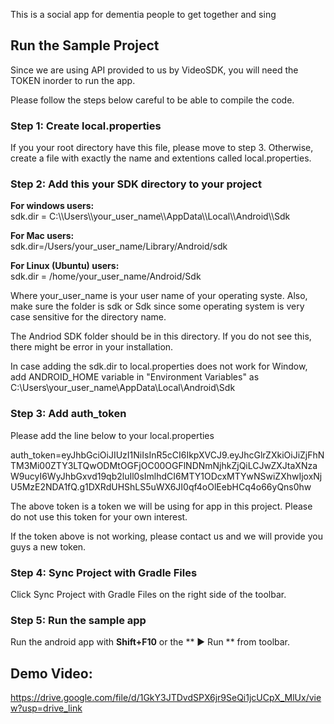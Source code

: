 This is a social app for dementia people to get together and sing
## Run the Sample Project
Since we are using API provided to us by VideoSDK, you will need the TOKEN inorder to run the app.

Please follow the steps below careful to be able to compile the code.

### Step 1: Create local.properties
If you your root directory have this file, please move to step 3. Otherwise, create a file with exactly the name and extentions called local.properties.

### Step 2: Add this your SDK directory to your project

**For windows users:** <br>
sdk.dir = C:\\\Users\\\your_user_name\\\AppData\\\Local\\\Android\\\Sdk

**For Mac users:** <br>
sdk.dir=/Users/your_user_name/Library/Android/sdk

**For Linux (Ubuntu) users:**<br>
sdk.dir = /home/your_user_name/Android/Sdk

Where your_user_name is your user name of your operating syste. Also, make sure the folder is sdk or Sdk since some operating system is very case sensitive for the directory name.

The Andriod SDK folder should be in this directory. If you do not see this, there might be error in your installation.

In case adding the sdk.dir to local.properties does not work for Window, add ANDROID_HOME variable in "Environment Variables" as C:\Users\your_user_name\AppData\Local\Android\Sdk

### Step 3: Add auth_token
Please add the line below to your local.properties

auth_token=eyJhbGciOiJIUzI1NiIsInR5cCI6IkpXVCJ9.eyJhcGlrZXkiOiJiZjFhNTM3Mi00ZTY3LTQwODMtOGFjOC00OGFlNDNmNjhkZjQiLCJwZXJtaXNzaW9ucyI6WyJhbGxvd19qb2luIl0sImlhdCI6MTY1ODcxMTYwNSwiZXhwIjoxNjU5MzE2NDA1fQ.g1DXRdUHShLS5uWX6JI0qf4oOlEebHCq4o66yQns0hw

The above token is a token we will be using for app in this project. Please do not use this token for your own interest.

If the token above is not working, please contact us and we will provide you guys a new token.

### Step 4: Sync Project with Gradle Files
Click Sync Project with Gradle Files on the right side of the toolbar.

### Step 5: Run the sample app
Run the android app with **Shift+F10** or the ** ▶ Run ** from toolbar. 

## Demo Video:

https://drive.google.com/file/d/1GkY3JTDvdSPX6jr9SeQi1jcUCpX_MlUx/view?usp=drive_link